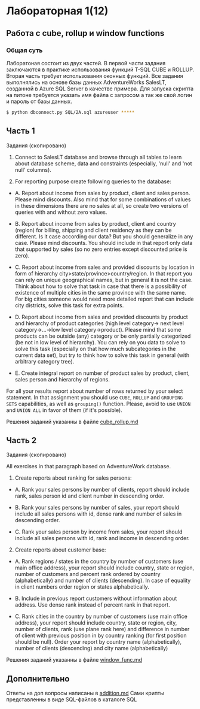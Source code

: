 # Лабораторная 1(12)

## Работа с cube, rollup и window functions

### Общая суть

Лаборатоная состоит из двух частей. В первой части задания заключаются в практике использования функций T-SQL CUBE и ROLLUP. Вторая часть требует использования оконных функций.
Все задания выполнялись на основе базы данных AdventureWorks SalesLT, созданной в Azure SQL Server в качестве примера.
Для запуска скрипта на питоне требуется указать имя файла с запросом а так же свой логин и пароль от базы данных.

```bash
$ python dbconnect.py SQL/2A.sql azureuser *****
```

## Часть 1

Задания (скопировано)

1. Connect to SalesLT database and browse through all tables to learn about database scheme, data and constraints (especially, 'null' and 'not null' columns).

2. For reporting purpose create following queries to the database:

- A. Report about income from sales by product, client and sales person. Please mind discounts. Also mind that for some combinations of values in these dimensions there are no sales at all, so create two versions of queries with and without zero values.

- B. Report about income from sales by product, client and country (region) for billing, shipping and client residency as they can be different. Is it case according our data? But you should generalize in any case. Please mind discounts. You should include in that report only data that supported by sales (so no zero entries except discounted price is zero).

- C. Report about income from sales and provided discounts by location in form of hierarchy city>state/province>country/region. In that report you can rely on unique geographical names, but in general it is not the case. Think about how to solve that task in case that there is a possibility of existence of multiple cities in the same province with the same name. For big cities someone would need more detailed report that can include city districts, solve this task for extra points.

- D. Report about income from sales and provided discounts by product and hierarchy of product categories (high level category-> next level category->...->low level category->product). Please mind that some products can be outside (any) category or be only partially categorized (be not in low level of hierarchy). You can rely on you data to solve to solve this task (especially on that how much subcategories in the current data set), but try to think how to solve this task in general (with arbitrary category tree).

- E. Create integral report on number of product sales by product, client, sales person and hierarchy of regions.

For all your results report about number of rows returned by your select statement. In that assignment you should use `CUBE`, `ROLLUP` and `GROUPING SETS` capabilities, as well as `grouping()` function. Please, avoid to use `UNION` and `UNION ALL` in favor of them (if it's possible).

Решения заданий указанны в файле [cube_rollup.md](cube_rollup.md)

## Часть 2

Задания (скопировано)

All exercises in that paragraph based on AdventureWork database.

1. Create reports about ranking for sales persons:

- A. Rank your sales persons by number of clients, report should include rank, sales person id and client number in descending order.

- B. Rank your sales persons by number of sales, your report should include all sales persons with id, dense rank and number of sales in descending order.

- C. Rank your sales person by income from sales, your report should include all sales persons with id, rank and income in descending order.

2. Create reports about customer base:

- A. Rank regions / states in the country by number of customers (use main office address), your report should include country, state or region, number of customers and percent rank ordered by country (alphabetically) and number of clients (descending). In case of equality in client numbers order region or states alphabetically.

- B. Include in previous report customers without information about address. Use dense rank instead of percent rank in that report.

- C. Rank cities in the country by number of customers (use main office address), your report should include country, state or region, city, number of clients, rank (use plane rank here) and difference in number of client with previous position in by country ranking (for first position should be null). Order your report by country name (alphabetically), number of clients (descending) and city name (alphabetically)

Решения заданий указанны в файле [window_func.md](window_func.md)

## Дополнительно

Ответы на доп вопросы написаны в [addition.md](addition.md)
Сами крипты представленны в виде SQL-файлов в каталоге SQL
